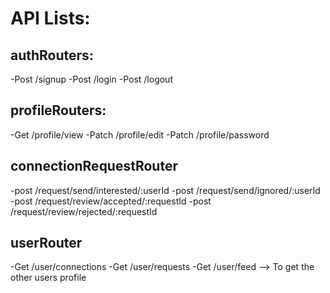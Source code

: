 # API Lists:

## authRouters:
-Post /signup
-Post /login
-Post /logout

## profileRouters:
-Get /profile/view
-Patch /profile/edit
-Patch /profile/password

## connectionRequestRouter
-post /request/send/interested/:userId
-post /request/send/ignored/:userId
-post /request/review/accepted/:requestId
-post /request/review/rejected/:requestId

## userRouter
-Get /user/connections
-Get /user/requests
-Get /user/feed --> To get the other users profile


##
